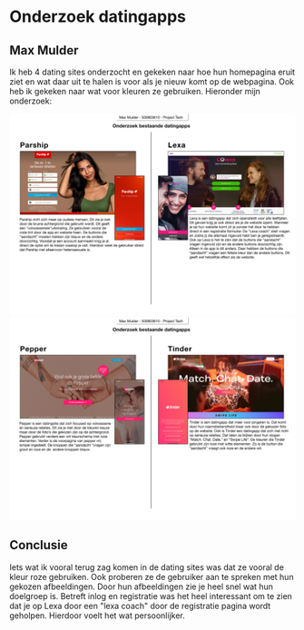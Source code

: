 # Onderzoek datingapps
## Max Mulder

Ik heb 4 dating sites onderzocht en gekeken naar hoe hun homepagina eruit ziet en wat daar uit te halen is voor als je nieuw komt op de webpagina. Ook heb ik gekeken naar wat voor kleuren ze gebruiken.
Hieronder mijn onderzoek:

![Formulier onderzoek 1](afbeeldingen/datingapponderzoek1.jpg)
![Formulier onderzoek 2](afbeeldingen/datingapponderzoek2.jpg)


## Conclusie
Iets wat ik vooral terug zag komen in de dating sites was dat ze vooral de kleur roze gebruiken. Ook proberen ze de gebruiker aan te spreken met hun gekozen afbeeldingen. Door hun afbeeldingen zie je heel snel wat hun doelgroep is. Betreft inlog en registratie was het heel interessant om te zien dat je op Lexa door een "lexa coach" door de registratie pagina wordt geholpen. Hierdoor voelt het wat persoonlijker.